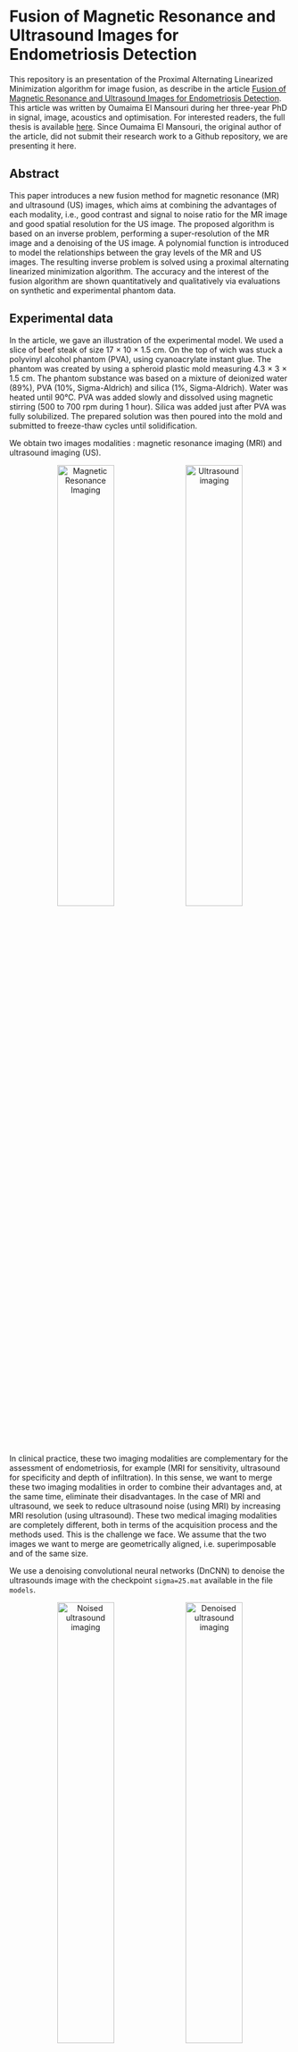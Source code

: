 # Fusion of Magnetic Resonance and Ultrasound Images for Endometriosis Detection

This repository is an presentation of the Proximal Alternating Linearized Minimization algorithm for image fusion, as describe in the article [Fusion of Magnetic Resonance and Ultrasound Images for Endometriosis Detection](https://ieeexplore.ieee.org/document/9018380). This article was written by Oumaima El Mansouri during her three-year PhD in signal, image, acoustics and optimisation. For interested readers, the full thesis is available [here](https://theses.hal.science/tel-04172488v1/file/El_-_mansouri_Oumaima.pdf). Since Oumaima El Mansouri, the original author of the article, did not submit their research work to a Github repository, we are presenting it here.

## Abstract
This paper introduces a new fusion method for magnetic resonance (MR) and ultrasound (US) images, which aims at combining the advantages of each modality, i.e., good contrast and signal to noise ratio for the MR image and good spatial resolution for the US image. The proposed algorithm is based on an inverse problem, performing a super-resolution of the MR image and a denoising of the US image. A polynomial function is introduced to model the relationships between the gray levels of the MR and US images. The resulting inverse problem is solved using a proximal alternating linearized minimization algorithm. The accuracy and the interest of the fusion algorithm are shown quantitatively and qualitatively via evaluations on synthetic and experimental phantom data.

## Experimental data
In the article, we gave an illustration of the experimental model. We used a slice of beef steak of size 17 $\times$ 10 $\times$ 1.5 cm. On the top of wich was stuck a polyvinyl alcohol phantom (PVA), using cyanoacrylate instant glue. The phantom was created by using a spheroid plastic mold measuring 4.3 $\times$ 3 $\times$ 1.5 cm. The phantom substance was based on a mixture of deionized water (89%), PVA (10%, Sigma-Aldrich) and silica (1%, Sigma-Aldrich). Water was heated until 90°C. PVA was added slowly and dissolved using magnetic stirring (500 to 700 rpm during 1 hour). Silica was added just after PVA was fully solubilized. The prepared solution was then poured into the mold and submitted to freeze-thaw cycles until solidification.

We obtain two images modalities : magnetic resonance imaging (MRI) and ultrasound imaging (US).
<p align="center">
  <img src="images/Data1/irm.png" alt="Magnetic Resonance Imaging" width="45%">
  <img src="images/Data1/us.png" alt="Ultrasound imaging" width="45%">
</p>

In clinical practice, these two imaging modalities are complementary for the assessment of endometriosis, for example (MRI for sensitivity, ultrasound for specificity and depth of infiltration). In this sense, we want to merge these two imaging modalities in order to combine their advantages and, at the same time, eliminate their disadvantages. In the case of MRI and ultrasound, we seek to reduce ultrasound noise (using MRI) by increasing MRI resolution (using ultrasound). These two medical imaging modalities are completely different, both in terms of the acquisition process and the methods used. This is the challenge we face. We assume that the two images we want to merge are geometrically aligned, i.e. superimposable and of the same size.

We use a denoising convolutional neural networks (DnCNN) to denoise the ultrasounds image with the checkpoint `sigma=25.mat` available in the file `models`. 

<p align="center">
  <img src="images/Data1/us.png" alt="Noised ultrasound imaging" width="45%">
  <img src="images/Data1/us_denoising.png" alt="Denoised ultrasound imaging" width="45%">
</p>

## Algorithm

We can now merge the two images using the following algorithm.

```pseudo
Input : Denoised US image, MRI image, hyperparameters
Ouput : Fused Image
Resize the MRI image to the size of the ultrasound image by super-resolution
Denoise US image with DnCNN 
While the convergence criterion is satisfied :
    Update MRI image (x1)
          Analytical resolution with FSR_xirm_NL
          Convolution in the Fourier domain via HXconv
          Adjusting MRI (x1) by measuring the deviation with ultrasound (x2) using the derivative of the polynomial approximation
    Update US image (x2)
          Gradient descent with Descente_grad_xus_NL
          Minimising the discrepancy between the US image (x1) and the projected image f(x1)
          Inclusion of adjustment terms (data fidelity, total variation).
End
```

- Analytical resolution

$$\arg\min\limits_{x_1\in\mathbb{R}^N}\big\|y_m - SCx_1\big\|^2 + TV(x_1) + \tau_4\big\|x_2 - \chi(x_1)\big\|^2$$

The two-dimensional Fourier transform is used to solve the linear system.

- Gradient descent

$$\arg\min\limits_{x_2\in\mathbb{R}^N}\underbrace{\sum \left(e^{y_u - x_2} - \gamma(y_u - x_2) \right)}_{\text{log-Rayleigh}} + \tau_2\big\|\nabla x_2\big\|^2 + \tau_3 \big\|x_2 - \chi(x_1)\big\|^2$$

## Result

<p align="center">
  <img src="images/Data1/fusion.png" alt="Fused Image" width="45%">
</p>

Run the `Demo.m` file to obtain these results.

## Display problem

Clarification of certain aspects of Matlab : when saving results via Visual Studio Code, the saved images are inexplicably different from the figures displayed by Matlab. As I am not very familiar with the intricacies of Matlab, I wanted to point out this important aspect. This difference is effective with the denoised US image and the fused image.

- Denoised US image :
<p align="center">
  <img src="images/Data1/us_denoising.png" alt="us_denoising_image" width="45%">
  <img src="images/Data1/us_denoising_figure.png" alt="us_denoising_figure" width="45%">
</p>

- Fused image :
<p align="center">
  <img src="images/Data1/fusion.png" alt="fusion_image" width="45%">
  <img src="images/Data1/fusion_figure.png" alt="fusion_figure" width="45%">
</p>

Please let me know if you know what might be causing this noticeable difference.

## Tree view

```plaintext
Fusion-of-Magnetic-Resonance-and-Ultrasound-Images-for-Endometriosis-Detection/
├── images/
│   ├── Data1/
│   │   ├── fusion.png
│   │   ├── fusion_figure.png
│   │   ├── irm.mat
│   │   ├── irm.png
│   │   ├── mri_super_resolution.png
│   │   ├── mri_super_resolution_figure.png
│   │   ├── us.mat
│   │   ├── us.png
│   │   ├── us_denoising.png
│   │   └── us_denoising_figure.png
│   ├── Data2/
│   │   ├── IRM_GT.mat
│   │   ├── IRM_GT.png
│   │   ├── IRM_observed.mat
│   │   ├── IRM_observed.png
│   │   ├── US_GT.mat
│   │   ├── US_GT.png
│   │   ├── US_observed.mat
│   │   ├── US_observed.png
│   │   ├── fusion_GT.png
│   │   └── fusion_observed.png
│   └── Data3/
│   │   ├── IRM_GT.mat
│   │   ├── IRM_GT.png
│   │   ├── IRM_observed.mat
│   │   ├── IRM_observed.png
│   │   ├── US_GT.mat
│   │   ├── US_GT.png
│   │   ├── US_observed.mat
│   │   ├── US_observed.png
│   │   ├── fusion_GT.png
│   │   └── fusion_observed.png
├── models/
│   └── sigma=25.mat
├──synthetics/
│   ├── images/
│   │   ├── Data1/
│   │   │   ├── irm.mat
│   │   │   ├── irm.png
│   │   │   ├── us.mat
│   │   │   ├── us.png
├── fusion_matlab.jpg
│   │   ├── init_mi256_2.mat
│   │   └── irm_simu.PNG
│   ├── utils/
│   │   ├── Descente_grad_xus_NL.m
│   │   ├── FSR_xirm_NL.m
│   │   ├── FusionPALM.m
│   │   ├── HXconv.m
│   │   ├── Link.m
│   │   ├── d1.m
│   │   ├── d2.m
│   │   ├── dtd.m
│   │   ├── f1_NL.m
│   │   └── grad_f1_NL.m
│   ├── Demo.asv
│   ├── Synthetic1.asv
│   ├── Synthetic1.m
│   ├── Synthetic2.m
│   ├── demo.m
│   └── estimate_c.m
├── utils/
│   ├── Descente_grad_xus_NL.m
│   ├── FSR_xirm_NL.m
│   ├── FusionPALM.m
│   ├── HXconv.m
│   ├── Link.m
│   ├── d1.m
│   ├── d2.m
│   ├── dtd.m
│   ├── f1_NL.m
│   └── grad_f1_NL.m
├── Demo.m
├── Demo_unidim.m
├── README.md
└── estimate_c.m           
```

## Synthetics folder

The folder named `Synthetics` has been used to generate dataset 2 and datased 3. 

## Python version of PALM algorithm

A translation in Python of the code is available [here](https://github.com/TLongin/Denoising-Diffusion-model-with-Proximal-Alternating-Linearized-Minimization). I translated this code into Python myself so that it could be used in a larger and more complicated Python code, which is a diffusion model for multi-modal image fusion.

## Citations
If you use the code or dataset, please cite the papers as below :
```bibtex
@article{9018380,
  author={El Mansouri, Oumaima and Vidal, Fabien and Basarab, Adrian and Payoux, Pierre and Kouamé, Denis and Tourneret, Jean-Yves},
  journal={IEEE Transactions on Image Processing}, 
  title={Fusion of Magnetic Resonance and Ultrasound Images for Endometriosis Detection}, 
  year={2020},
  volume={29},
  number={},
  pages={5324-5335},
  keywords={Spatial resolution;Magnetic resonance imaging;Image fusion;Diseases;Magnetic resonance;Image fusion;magnetic resonance imaging;ultrasound imaging;super-resolution;despeckling;proximal alternating linearized minimization},
  doi={10.1109/TIP.2020.2975977}}

@phdthesis{elman2020,
url = "http://www.theses.fr/2020INPT0137",
title = "Fusion of magnetic resonance and ultrasound images for endometriosis detection",
author = "El Mansouri, Oumaima",
year = "2020",
note = "Thèse de doctorat dirigée par Basarab, AdrianTourneret, Jean-Yves et Kouamé, Denis Signal, Image, Acoustique et Optimisation Toulouse, INPT 2020",
note = "2020INPT0137",
url = "http://www.theses.fr/2020INPT0137/document",
}
```
